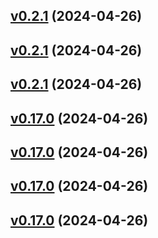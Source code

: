 ## [v0.2.1](https://github.com/rocketclimb/rocketicons/compare/v0.2.0...v0.2.1) (2024-04-26)

## [v0.2.1](https://github.com/rocketclimb/rocketicons/compare/v0.2.0...v0.2.1) (2024-04-26)

## [v0.2.1](https://github.com/rocketclimb/rocketicons/compare/v0.2.0...v0.2.1) (2024-04-26)

## [v0.17.0](https://github.com/rocketclimb/rocketicons/compare/0.16.2...v0.17.0) (2024-04-26)

## [v0.17.0](https://github.com/rocketclimb/rocketicons/compare/0.16.2...v0.17.0) (2024-04-26)

## [v0.17.0](https://github.com/rocketclimb/rocketicons/compare/0.16.2...v0.17.0) (2024-04-26)

## [v0.17.0](https://github.com/rocketclimb/rocketicons/compare/0.16.2...v0.17.0) (2024-04-26)
